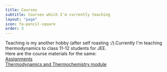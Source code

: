 ```yaml
---
title: Courses
subtitle: Courses which I'm currently teaching 
layout: "page"
icon: fa-pencil-square
order: 3
---
```


Teaching is my another hobby (after self roasting :/).Currently I'm teaching thermodynamics to class 11-12 students for JEE.\
Here are the course materials for the same:\
[Assignments](https://github.com/Gargantua1605/gargantua1605.github.io/files/6310440/Assignments.pdf)\
[Thermodynamics and Thermochemistry module](https://github.com/Gargantua1605/gargantua1605.github.io/files/6310447/Thermodynamics.and.Thermochemistry.pdf)




